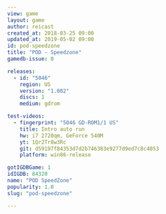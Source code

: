 ```yaml
---
view: game
layout: game
author: reicast
created_at: 2018-03-25 09:00
updated_at: 2019-05-02 09:00
id: pod-speedzone
title: "POD - Speedzone"
gamedb-issue: 0

releases:
  - id: "5046"
    region: US
    version: "1.002"
    discs: 1
    medium: gdrom

test-videos:
  - fingerprint: "5046 GD-ROM1/1 US"
    title: Intro auto run
    hw: i7 2720qm, GeForce 540M
    yt: 1Qr2Tr8w3Rc
    git: d59197f84353d7d2b746383e9277d9ed7c8c4053
    platform: win86-release

gotIGDBGame: 1
idIGDB: 84320
name: "POD SpeedZone"
popularity: 1.0
slug: "pod-speedzone"

---
```

